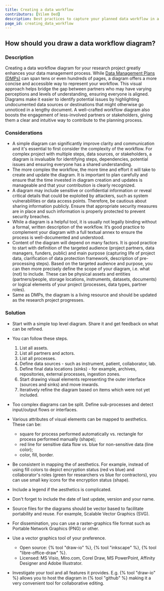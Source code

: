 ```yaml
---
title: Creating a data workflow
contributors: [Vilem Ded]
description: Best practices to capture your planned data workflow in a diagram.
page_id: creating_data_workflow
---
```


## How should you draw a data workflow diagram?

### Description

Creating a data workflow diagram for your research project greatly enhances your data management process.
While [Data Management Plans (DMPs)](data_management_plan) can span tens or even hundreds of pages, a diagram offers a more concise and accessible way to represent your workflow.
This visual approach helps bridge the gap between partners who may have varying perceptions and levels of understanding, ensuring everyone is aligned.
Diagrams make it easier to identify potential issues by highlighting undocumented data sources or destinations that might otherwise go unnoticed in a lengthy document.
A well-crafted workflow diagram also boosts the engagement of less-involved partners or stakeholders, giving them a clear and intuitive way to contribute to the planning process.

### Considerations

* A simple diagram can significantly improve clarity and communication and it's essential to first consider the complexity of the workflow. For complex project with multiple steps, data sources, or stakeholders, a diagram is invaluable for identifying steps, dependencies, potential issues and ensuring everyone has a shared understanding.
* The more complex the workflow, the more time and effort it will take to create and update the diagram. It is important to plan carefully and ensure that the time invested in diagram creation and updates is manageable and that your contribution is clearly recognized.
* A diagram may include sensitive or confidential information or reveal critical details that could be exploited by attackers, such as system vulnerabilities or data access points. Therefore, be cautious about sharing information publicly. Ensure that appropriate security measures are in place and such information is properly protected to prevent security breaches.
* While a diagram is a helpful tool, it is usually not legally binding without a formal, written description of the workflow. It’s good practice to complement your diagram with a full textual annex to ensure the process is well-documented and understood.
* Content of the diagram will depend on many factors. It is good practice to start with definition of the targeted audience (project partners, data managers, funders, public) and main purpose (capturing life of project data, clarification of data protection framework​, description of pre-processing steps). Based on the targeted audience and purpose, you can then more precisely define the scope of your diagram, i.e. what (not) to include. These can be physical assets and entities (partners/people, storage locations, instruments, datasets, documents) or logical elements of your project (processes, data types, partner roles).
* Same as DMPs, the diagram is a living resource and should be updated as the research project progresses.

### Solution

* Start with a simple top level diagram​. Share it and get feedback on what can be refined.

* You can follow these steps.
  1. List all assets.
  2. List all partners and actors​.
  3. List all processes​.
  4. Define data sources​ - such as instrument, patient, collaborator, lab.
  5. Define final data locations (sinks)​ - for example, archives, repositories, external processes, ingestion zones.
  6. Start drawing visual elements representing the outer interface (sources and sinks) and move inwards.
  7. Iteratively refine the diagram based on items which were not yet included.

* Too complex diagrams can be split. Define sub-processes and detect input/output flows or interfaces.
* Various attributes of visual elements can be mapped to aesthetics. These can be:
  * square for process performed automatically vs. rectangle for process performed manually (shape);
  * red line for sensitive data flow vs. blue for non-sensitive data (line color);
  * color, fill, border.
* Be consistent in mapping the of aesthetics. For example, instead of using fill colors to depict encryption status (red vs blue) and collaborator's roles (green for researchers vs blue for contractors), you can use small key icons for the encryption status (shape).
* Include a legend if the aesthetics is complicated.

* Don't forget to include the date of last update, version and your name.

* Source files for the diagrams should be vector based to facilitate portability and reuse. For example, Scalable Vector Graphics (SVG).
* For dissemination, you can use a raster-graphics file format such as Portable Network Graphics (PNG) or other.
* Use a vector graphics tool of your preference.
  * Open source: {% tool "draw-io" %}, {% tool "inkscape" %}, {% tool "libre-office-draw" %}.
  * Licensed: MS Visio, Miro.com, Corel Draw, MS PowerPoint, Affinity Designer and Adobe Illustrator.
* Investigate your tool and all features it provides. E.g. {% tool "draw-io" %} allows you to host the diagram in {% tool "github" %} making it a very convenient tool for collaborative editing.
